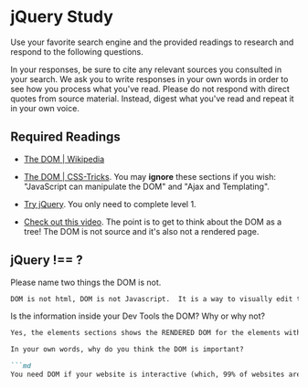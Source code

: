 # jQuery Study

Use your favorite search engine and the provided readings to research and
respond to the following questions.

In your responses, be sure to cite any relevant sources you consulted in your
search. We ask you to write responses in your own words in order to see how you
process what you've read. Please do not respond with direct quotes from source
material. Instead, digest what you've read and repeat it in your own voice.

## Required Readings

-   [The DOM | Wikipedia](https://en.wikipedia.org/wiki/Document_Object_Model)

-   [The DOM | CSS-Tricks](https://css-tricks.com/dom/). You may **ignore**
    these sections if you wish: "JavaScript can manipulate the DOM" and "Ajax
    and Templating".

-   [Try jQuery](http://try.jquery.com/). You only need to complete level 1.

-   [Check out this video](https://www.youtube.com/watch?v=n1cKlKM3jYI). The
point is to get to think about the DOM as a tree! The DOM is not source and
it's also not a rendered page.

## jQuery !== ?

Please name two things the DOM is not.

```md
DOM is not html, DOM is not Javascript.  It is a way to visually edit those things and load them into a web browser.
```

Is the information inside your Dev Tools the DOM? Why or why not?

```md
Yes, the elements sections shows the RENDERED DOM for the elements within a page.  It shows the 'tree' of the nodes of those elements.  You can edit it but never save it.  Whis is what DOM is.  A tool to see what happens when you do this or that.```

In your own words, why do you think the DOM is important?

```md
You need DOM if your website is interactive (which, 99% of websites are) otherwise you wouldn't be able to keep track of those interactions and their consequences (value? usability?)  It organizes very large things into a workable model.
```
